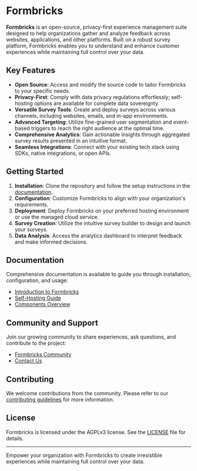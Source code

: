 # Formbricks

**Formbricks** is an open-source, privacy-first experience management suite designed to help organizations gather and analyze feedback across websites, applications, and other platforms. Built on a robust survey platform, Formbricks enables you to understand and enhance customer experiences while maintaining full control over your data.

## Key Features

- **Open Source**: Access and modify the source code to tailor Formbricks to your specific needs.
- **Privacy-First**: Comply with data privacy regulations effortlessly; self-hosting options are available for complete data sovereignty.
- **Versatile Survey Tools**: Create and deploy surveys across various channels, including websites, emails, and in-app environments.
- **Advanced Targeting**: Utilize fine-grained user segmentation and event-based triggers to reach the right audience at the optimal time.
- **Comprehensive Analytics**: Gain actionable insights through aggregated survey results presented in an intuitive format.
- **Seamless Integrations**: Connect with your existing tech stack using SDKs, native integrations, or open APIs.

## Getting Started

1. **Installation**: Clone the repository and follow the setup instructions in the [documentation](https://formbricks.com/docs/introduction/what-is-formbricks).
2. **Configuration**: Customize Formbricks to align with your organization's requirements.
3. **Deployment**: Deploy Formbricks on your preferred hosting environment or use the managed cloud service.
4. **Survey Creation**: Utilize the intuitive survey builder to design and launch your surveys.
5. **Data Analysis**: Access the analytics dashboard to interpret feedback and make informed decisions.

## Documentation

Comprehensive documentation is available to guide you through installation, configuration, and usage:

- [Introduction to Formbricks](https://formbricks.com/docs/introduction/what-is-formbricks)
- [Self-Hosting Guide](https://formbricks.com/docs/self-hosting/overview)
- [Components Overview](https://formbricks.com/docs/introduction/how-it-works)

## Community and Support

Join our growing community to share experiences, ask questions, and contribute to the project:

- [Formbricks Community](https://formbricks.com/community)
- [Contact Us](https://formbricks.com/contact)

## Contributing

We welcome contributions from the community. Please refer to our [contributing guidelines](https://formbricks.com/docs/contributing) for more information.

## License

Formbricks is licensed under the AGPLv3 license. See the [LICENSE](LICENSE) file for details.

---

Empower your organization with Formbricks to create irresistible experiences while maintaining full control over your data.
